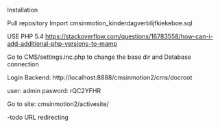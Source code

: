 Installation

Pull repository
Import cmsinmotion_kinderdagverblijfkiekeboe.sql 

USE PHP 5.4
https://stackoverflow.com/questions/16783558/how-can-i-add-additional-php-versions-to-mamp

Go to CMS/settings.inc.php to change the base dir and Database connection


Login Backend:
http://localhost:8888/cmsinmotion2/cms/docroot

user: admin
pasword: rQC2YFHR


Go to site:
cmsinmotion2/activesite/

-todo URL redirecting
